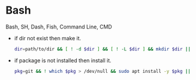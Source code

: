 # Bash
Bash, SH, Dash, Fish, Command Line, CMD

+ if dir not exist then make it.
  ```bash
  dir=path/to/dir && [ ! -d $dir ] && [ ! -L $dir ] && mkdir $dir || echo " $dir > `readlink -f $dir` "
  ```
+ if package is not installed then install it.
  ```bash
  pkg=git && ! which $pkg > /dev/null && sudo apt install -y $pkg || echo "$pkg already installed."
  ```
